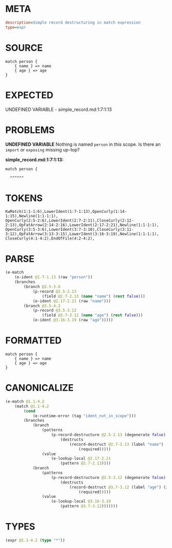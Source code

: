 # META
~~~ini
description=Simple record destructuring in match expression
type=expr
~~~
# SOURCE
~~~roc
match person {
    { name } => name
    { age } => age
}
~~~
# EXPECTED
UNDEFINED VARIABLE - simple_record.md:1:7:1:13
# PROBLEMS
**UNDEFINED VARIABLE**
Nothing is named `person` in this scope.
Is there an `import` or `exposing` missing up-top?

**simple_record.md:1:7:1:13:**
```roc
match person {
```
      ^^^^^^


# TOKENS
~~~zig
KwMatch(1:1-1:6),LowerIdent(1:7-1:13),OpenCurly(1:14-1:15),Newline(1:1-1:1),
OpenCurly(2:5-2:6),LowerIdent(2:7-2:11),CloseCurly(2:12-2:13),OpFatArrow(2:14-2:16),LowerIdent(2:17-2:21),Newline(1:1-1:1),
OpenCurly(3:5-3:6),LowerIdent(3:7-3:10),CloseCurly(3:11-3:12),OpFatArrow(3:13-3:15),LowerIdent(3:16-3:19),Newline(1:1-1:1),
CloseCurly(4:1-4:2),EndOfFile(4:2-4:2),
~~~
# PARSE
~~~clojure
(e-match
	(e-ident @1.7-1.13 (raw "person"))
	(branches
		(branch @2.5-3.6
			(p-record @2.5-2.13
				(field @2.7-2.13 (name "name") (rest false)))
			(e-ident @2.17-2.21 (raw "name")))
		(branch @3.5-4.2
			(p-record @3.5-3.12
				(field @3.7-3.12 (name "age") (rest false)))
			(e-ident @3.16-3.19 (raw "age")))))
~~~
# FORMATTED
~~~roc
match person {
	{ name } => name
	{ age } => age
}
~~~
# CANONICALIZE
~~~clojure
(e-match @1.1-4.2
	(match @1.1-4.2
		(cond
			(e-runtime-error (tag "ident_not_in_scope")))
		(branches
			(branch
				(patterns
					(p-record-destructure @2.5-2.13 (degenerate false)
						(destructs
							(record-destruct @2.7-2.13 (label "name") (ident "name")
								(required)))))
				(value
					(e-lookup-local @2.17-2.21
						(pattern @2.7-2.13))))
			(branch
				(patterns
					(p-record-destructure @3.5-3.12 (degenerate false)
						(destructs
							(record-destruct @3.7-3.12 (label "age") (ident "age")
								(required)))))
				(value
					(e-lookup-local @3.16-3.19
						(pattern @3.7-3.12)))))))
~~~
# TYPES
~~~clojure
(expr @1.1-4.2 (type "*"))
~~~
